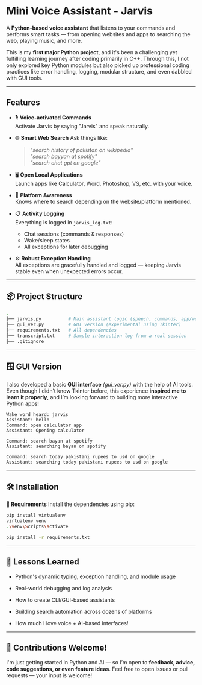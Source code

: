 # Mini Voice Assistant - Jarvis

A **Python-based voice assistant** that listens to your commands and performs smart tasks — from opening websites and apps to searching the web, playing music, and more.

This is my **first major Python project**, and it's been a challenging yet fulfilling learning journey after coding primarily in C++. Through this, I not only explored key Python modules but also picked up professional coding practices like error handling, logging, modular structure, and even dabbled with GUI tools.

---

## Features

- 🎙️ **Voice-activated Commands**  
  Activate Jarvis by saying "Jarvis" and speak naturally.

- 🌐 **Smart Web Search**
  Ask things like:  
  > *"search history of pakistan on wikipedia"*  
  > *"search bayyan at spotify"*  
  > *"search chat gpt on google"*

- 🖥️ **Open Local Applications**  
  Launch apps like Calculator, Word, Photoshop, VS, etc. with your voice.

- 🧠 **Platform Awareness**  
  Knows where to search depending on the website/platform mentioned.

- 📋 **Activity Logging**  
  Everything is logged in `jarvis_log.txt`:  
  - Chat sessions (commands & responses)  
  - Wake/sleep states  
  - All exceptions for later debugging

- ⚙️ **Robust Exception Handling**  
  All exceptions are gracefully handled and logged — keeping Jarvis stable even when unexpected errors occur.

---

## 📦 Project Structure

```bash
.
├── jarvis.py          # Main assistant logic (speech, commands, app/web handling)
├── gui_ver.py         # GUI version (experimental using Tkinter)
├── requirements.txt   # All dependencies
├── transcript.txt     # Sample interaction log from a real session
├── .gitignore
```

---

## 🪟 GUI Version
I also developed a basic **GUI interface** *(gui_ver.py)* with the help of AI tools.
Even though I didn’t know Tkinter before, this experience **inspired me to learn it properly**, and I’m looking forward to building more interactive Python apps!

```
Wake word heard: jarvis
Assistant: hello
Command: open calculator app
Assistant: Opening calculator

Command: search bayan at spotify
Assistant: searching bayan on spotify

Command: search today pakistani rupees to usd on google
Assistant: searching today pakistani rupees to usd on google
```

---

## 🛠 Installation
**🔧 Requirements**
  Install the dependencies using pip:
  ```bash
  pip install virtualenv
  virtualenv venv
  .\venv\Scripts\activate

  pip install -r requirements.txt
  ```

---

## 🧠 Lessons Learned
- Python's dynamic typing, exception handling, and module usage
  
- Real-world debugging and log analysis

- How to create CLI/GUI-based assistants

- Building search automation across dozens of platforms

- How much I love voice + AI-based interfaces!

---

## 🤝 Contributions Welcome!
I'm just getting started in Python and AI — so I’m open to **feedback, advice, code suggestions, or even feature ideas**.
Feel free to open issues or pull requests — your input is welcome!